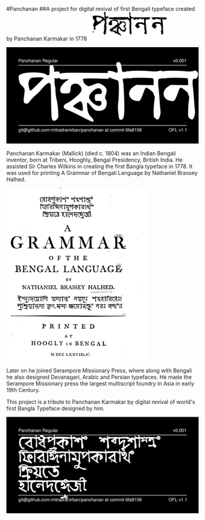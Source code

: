 #Panchanan
##A project for digital revival of first Bengali typeface created by Panchanan Karmakar in 1778
![Panchanan original](png/panchanan.png)

![Panchanan Digital](documentation/image1.png)


Panchanan Karmakar (Mallick) (died c. 1804) was an Indian Bengali inventor, born at Tribeni, Hooghly, Bengal Presidency, British India. He assisted Sir Charles Wilkins in creating the first Bangla typeface in 1778. It was used for printing A Grammar of Bengali Language by Nathaniel Brassey Halhed. 

![Halhead Grammer Book Title Page](documentation/Panchanan.png)

Later on he joined Serampore Missionary Press, where along with Bengali he also designed Devanagari, Arabic and Persian typefaces. He made the Serampore Missionary press the largest multiscript foundry in Asia in early 19th Century.

This project is a tribute to Panchanan Karmakar by digital revival of world's first Bangla Typeface designed by him.

![Panchanan Digital Typeface Sample](documentation/image2.png)


